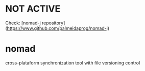 # NOT ACTIVE

Check: [nomad-j repository] (https://www.github.com/palmeidaprog/nomad-j)

# nomad
cross-plataform synchronization tool with file versioning control
